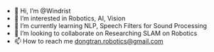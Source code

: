 - 👋 Hi, I’m @Windrist
- 👀 I’m interested in Robotics, AI, Vision
- 🌱 I’m currently learning NLP, Speech Filters for Sound Processing
- 💞️ I’m looking to collaborate on Researching SLAM on Robotics
- 📫 How to reach me dongtran.robotics@gmail.com

<!---
Windrist/Windrist is a ✨ special ✨ repository because its `README.md` (this file) appears on your GitHub profile.
You can click the Preview link to take a look at your changes.
--->
